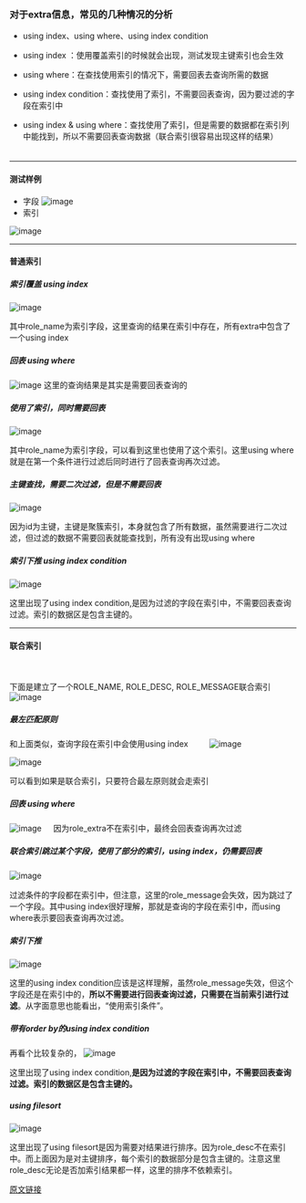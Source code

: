 
### 对于extra信息，常见的几种情况的分析


- using index、using where、using index condition

- using index ：使用覆盖索引的时候就会出现，测试发现主键索引也会生效

- using where：在查找使用索引的情况下，需要回表去查询所需的数据

- using index condition：查找使用了索引，不需要回表查询，因为要过滤的字段在索引中

- using index & using where：查找使用了索引，但是需要的数据都在索引列中能找到，所以不需要回表查询数据（联合索引很容易出现这样的结果）
ㅤ
ㅤ
---
#### 测试样例

- 字段
![image](https://tva2.sinaimg.cn/mw690/9ebd4c2bgy1h59kpuktjjj20ik0800up.jpg)
ㅤ
- 索引

![image](https://tva4.sinaimg.cn/mw690/9ebd4c2bgy1h59kq1yezcj20ip03dabb.jpg)

---


#### 普通索引

##### 索引覆盖  using index


![image](https://tva4.sinaimg.cn/mw690/9ebd4c2bgy1h59kqb6llsj20z203cjvi.jpg)

其中role_name为索引字段，这里查询的结果在索引中存在，所有extra中包含了一个using index
ㅤ
##### 回表 using where

![image](https://tvax4.sinaimg.cn/mw690/9ebd4c2bgy1h59kqb6llsj20z203cjvi.jpg)
这里的查询结果是其实是需要回表查询的
ㅤ
##### 使用了索引，同时需要回表

![image](https://tva3.sinaimg.cn/mw690/9ebd4c2bgy1h59kra16vij20z2037wiv.jpg)


其中role_name为索引字段，可以看到这里也使用了这个索引。这里using where 就是在第一个条件进行过滤后同时进行了回表查询再次过滤。
ㅤ
##### 主键查找，需要二次过滤，但是不需要回表

![image](https://tvax3.sinaimg.cn/mw690/9ebd4c2bgy1h59krgt5a5j20xt03a42m.jpg)

因为id为主键，主键是聚簇索引，本身就包含了所有数据，虽然需要进行二次过滤，但过滤的数据不需要回表就能查找到，所有没有出现using where
ㅤ
##### 索引下推  using index condition 

![image](https://tva3.sinaimg.cn/mw690/9ebd4c2bgy1h59kroobhwj212u03hn1t.jpg)

这里出现了using index condition,是因为过滤的字段在索引中，不需要回表查询过滤。索引的数据区是包含主键的。

---

#### 联合索引
ㅤ

下面是建立了一个ROLE_NAME, ROLE_DESC, ROLE_MESSAGE联合索引
![image](https://tvax4.sinaimg.cn/mw690/9ebd4c2bgy1h59ks3qechj210r03ewjg.jpg)

##### 最左匹配原则
和上面类似，查询字段在索引中会使用using index
ㅤ
ㅤ
![image](https://tva2.sinaimg.cn/mw690/9ebd4c2bgy1h59ksbd89lj20xh03atcj.jpg)

![image](https://tva1.sinaimg.cn/mw690/9ebd4c2bgy1h59ksi006oj20z903ajvl.jpg)


可以看到如果是联合索引，只要符合最左原则就会走索引

##### 回表 using where

![image](https://tvax2.sinaimg.cn/mw690/9ebd4c2bgy1h59ksmzexyj20zg0380wu.jpg)
ㅤ
因为role_extra不在索引中，最终会回表查询再次过滤


##### 联合索引跳过某个字段，使用了部分的索引，using index，仍需要回表

![image](https://tvax3.sinaimg.cn/mw690/9ebd4c2bgy1h59ksw3zcej212x03d0y0.jpg)
ㅤ

过滤条件的字段都在索引中，但注意，这里的role_message会失效，因为跳过了一个字段。其中using index很好理解，那就是查询的字段在索引中，而using where表示要回表查询再次过滤。

##### 索引下推 

![image](https://tvax2.sinaimg.cn/mw690/9ebd4c2bgy1h59kt1g3wrj212103cwj3.jpg)

这里的using index condition应该是这样理解，虽然role_message失效，但这个字段还是在索引中的，**所以不需要进行回表查询过滤，只需要在当前索引进行过滤**。从字面意思也能看出，“使用索引条件”。

##### 带有order by的using index condition
再看个比较复杂的，
![image](https://tvax4.sinaimg.cn/mw690/9ebd4c2bgy1h59ktcrrklj211t03in1z.jpg)


这里出现了using index condition,**是因为过滤的字段在索引中，不需要回表查询过滤。索引的数据区是包含主键的。**

##### using filesort
![image](https://tvax2.sinaimg.cn/mw690/9ebd4c2bgy1h59ktq62vnj216o037n1t.jpg)


这里出现了using filesort是因为需要对结果进行排序。因为role_desc不在索引中。而上面因为是对主键排序，每个索引的数据部分是包含主键的。注意这里role_desc无论是否加索引结果都一样，这里的排序不依赖索引。


[原文链接](https://blog.csdn.net/liujiqing123/article/details/120688295)